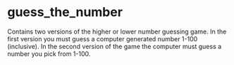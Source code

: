 # guess_the_number
Contains two versions of the higher or lower number guessing game. In the first version you must guess a computer generated number 1-100 (inclusive). In the second version of the game the computer must guess a number you pick from 1-100. 

